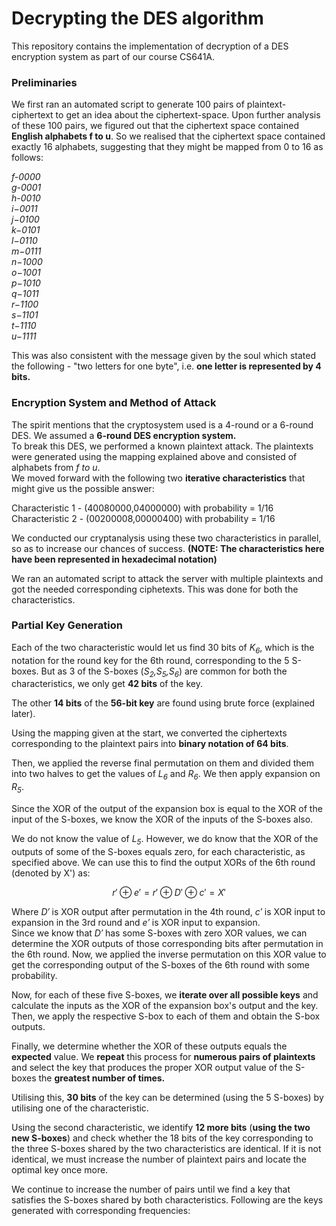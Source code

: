 # Decrypting the DES algorithm
This repository contains the implementation of decryption of a DES encryption system as part of our course CS641A.

### Preliminaries

We first ran an automated script to generate 100 pairs of plaintext-ciphertext to get an idea about the ciphertext-space. Upon further analysis of these 100 pairs, we figured out that the ciphertext space contained **English alphabets f to u**. So we realised that the ciphertext space contained exactly 16 alphabets, suggesting that they might be mapped from 0 to 16 as follows: 


_f-0000_<br />
_g-0001_<br />
_h-0010_<br />
_i−0011_<br />
_j−0100_<br />
_k−0101_<br />
_l−0110_<br />
_m−0111_<br />
_n−1000_<br />
_o−1001_<br />
_p−1010_<br />
_q−1011_<br />
_r−1100_ <br />
_s−1101_<br />
_t−1110_<br />
_u−1111_<br />

This was also consistent with the message given by the soul which stated the following - "two letters for one byte", i.e. **one letter is represented by 4 bits.**

### Encryption System and Method of Attack

The spirit mentions that the cryptosystem used is a 4-round or a 6-round DES. We assumed a **6-round DES encryption system.**</br>
To break this DES, we performed a known plaintext attack. The plaintexts were generated using the mapping explained above and consisted of alphabets from _f to u_. </br>
We moved forward with the following two  **iterative characteristics** that might give us the possible answer:

Characteristic 1 - (40080000,04000000) with probability = 1/16</br>
Characteristic 2 - (00200008,00000400) with probability = 1/16

We conducted our cryptanalysis using these two characteristics in parallel, so as to increase our chances of success. **(NOTE: The characteristics here have been represented in hexadecimal notation)**

We ran an automated script to attack the server with multiple plaintexts and got the needed corresponding ciphetexts. This was done for both the characteristics.

### Partial Key Generation

Each of the two characteristic would let us find 30 bits of _K<sub>6</sub>_, which is the notation for the round key for the 6th round, corresponding to the 5 S-boxes. But as 3 of the S-boxes (_S<sub>2</sub>,S<sub>5</sub>,S<sub>6</sub>_) are common for both the characteristics, we only get **42 bits** of the key. 

The other **14 bits** of the **56-bit key** are found using brute force (explained later).

Using the mapping given at the start, we converted the ciphertexts corresponding to the plaintext pairs into **binary notation of 64 bits**.

Then, we applied the reverse final permutation on them and divided them into two halves to get the values of _L<sub>6</sub>_ and _R<sub>6</sub>_. We then apply expansion on _R<sub>5</sub>_.

Since the XOR  of the output of the expansion box is equal to the XOR  of the input of the S-boxes, we know the XOR of the inputs of the S-boxes also.

We do not know the value of _L<sub>5</sub>_. However, we do know that the XOR of the outputs of some of the S-boxes equals zero, for each characteristic, as specified above. We can use this to find the output XORs of the 6th round (denoted by X') as:

```math
r' \oplus e' = r' \oplus D' \oplus c' = X'
``` 

Where _D′_ is XOR output after permutation in the 4th round, _c′_ is XOR input to expansion in the 3rd round and _e′_ is XOR input to expansion.</br>
Since we know that _D′_ has some S-boxes with zero XOR values, we can determine the XOR outputs of those corresponding bits after permutation in the 6th round. Now, we applied the inverse permutation on this XOR value to get the corresponding output of the S-boxes of the 6th round with some probability.

Now, for each of these five S-boxes, we **iterate over all possible keys** and calculate the inputs as the XOR of the expansion box's output and the key. Then, we apply the respective S-box to each of them and obtain the S-box outputs. 

Finally, we determine whether the  XOR of these outputs equals the **expected** value. We **repeat** this process for **numerous pairs of plaintexts** and select the key that produces the proper XOR output value of the S-boxes the **greatest number of times.**

Utilising this, **30 bits** of the key can be determined (using the 5 S-boxes) by utilising one of the characteristic.

Using the second characteristic, we identify **12 more bits** (**using the two new S-boxes**) and check whether the 18 bits of the key corresponding to the three S-boxes shared by the two characteristics are identical. If it is not identical, we must increase the number of plaintext pairs and locate the optimal key once more. 

We continue to increase the number of pairs until we find a key that satisfies the S-boxes shared by both characteristics. Following are the keys generated with corresponding frequencies:
